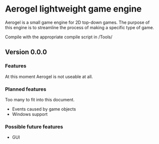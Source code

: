 # Aerogel lightweight game engine
Aerogel is a small game engine for 2D top-down games. The purpose of this engine is to streamline the process of making a specific type of game.

Compile with the appropriate compile script in /Tools/

## Version 0.0.0

### Features
At this moment Aerogel is not useable at all.

### Planned features
Too many to fit into this document.

* Events caused by game objects
* Windows support

### Possible future features
* GUI